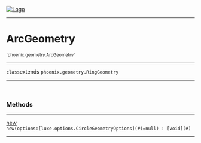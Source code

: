 
[![Logo](../../../images/logo.png)](../../../api/index.html)

---



<h1>ArcGeometry</h1>
<small>`phoenix.geometry.ArcGeometry`</small>



---

`class`extends <code><span>phoenix.geometry.RingGeometry</span></code>

---

&nbsp;
&nbsp;







<h3>Methods</h3> <hr/><span class="method apipage">
            <a name="new"><a class="lift" href="#new">new</a></a> <div class="clear"></div><code class="signature apipage">new(options:[luxe.options.CircleGeometryOptions](#)<span>=null</span>) : [Void](#)</code><br/><span class="small_desc_flat"></span>
        </span>
    





---

&nbsp;
&nbsp;
&nbsp;
&nbsp;